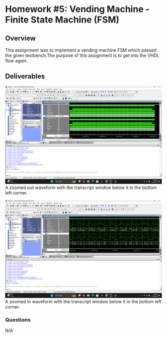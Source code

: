 # Homework #5: Vending Machine - Finite State Machine (FSM) 

## Overview
This assignment was to implement a vending machine FSM which passed the given testbench.The purpose of this assignment is to get into the VHDL flow again.

## Deliverables
![Zoomed out waveform and transcript window.](assets/hw5_wave_zoomed_out.png)
A zoomed out waveform with the transcript window below it in the bottom left corner.

![Zoomed in waveform and transcript window.](assets/hw5_wave_zoomed_in.png)
A zoomed in waveform with the transcript window below it in the bottom left corner.

### Questions 
N/A
